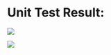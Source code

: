 # Unit Test Result:  
[![](https://img.shields.io/endpoint?url=https://raw.githubusercontent.com/omaus/TestRepo/UnitTestResult/ShieldsIO.json)](https://raw.githubusercontent.com/omaus/TestRepo/UnitTestResult/TestResults.xml)

![](https://github.com/omaus/TestRepo/blob/UnitTestResult/beispielbild.jpg)